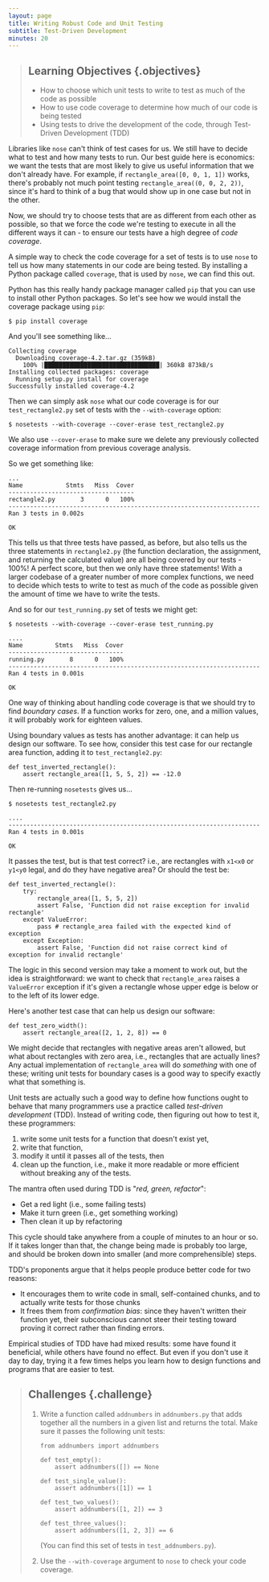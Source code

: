 ```yaml
---
layout: page
title: Writing Robust Code and Unit Testing
subtitle: Test-Driven Development
minutes: 20
---
```


> ## Learning Objectives {.objectives}
>
> * How to choose which unit tests to write to test as much of the code as possible
> * How to use code coverage to determine how much of our code is being tested
> * Using tests to drive the development of the code, through Test-Driven Development (TDD)

Libraries like `nose` can't think of test cases for us. We still have to decide what to test and how many tests to run. Our best guide here is economics: we want the tests that are most likely to give us useful information that we don't already have. For example, if `rectangle_area([0, 0, 1, 1])` works, there's probably not much point testing `rectangle_area((0, 0, 2, 2))`, since it's hard to think of a bug that would show up in one case but not in the other.

Now, we should try to choose tests that are as different from each other as possible, so that we force the code we're testing to execute in all the different ways it can - to ensure our tests have a high degree of *code coverage*. 

A simple way to check the code coverage for a set of tests is to use `nose` to tell us how many statements in our code are being tested. By installing a Python package called `coverage`, that is used by `nose`, we can find this out.

Python has this really handy package manager called `pip` that you can use to install other Python packages. So let's see how we would install the coverage package using `pip`:

~~~ {.in}
$ pip install coverage
~~~

And you'll see something like...

~~~ {.output}
Collecting coverage
  Downloading coverage-4.2.tar.gz (359kB)
    100% |████████████████████████████████| 360kB 873kB/s 
Installing collected packages: coverage
  Running setup.py install for coverage
Successfully installed coverage-4.2
~~~

Then we can simply ask `nose` what our code coverage is for our `test_rectangle2.py` set of tests with the `--with-coverage` option:

~~~ {.in}
$ nosetests --with-coverage --cover-erase test_rectangle2.py
~~~

We also use `--cover-erase` to make sure we delete any previously collected coverage information from previous coverage analysis.

So we get something like:

~~~ {.output}
...
Name            Stmts   Miss  Cover
-----------------------------------
rectangle2.py       3      0   100%
----------------------------------------------------------------------
Ran 3 tests in 0.002s

OK
~~~

This tells us that three tests have passed, as before, but also tells us the three statements in `rectangle2.py` (the function declaration, the assignment, and returning the calculated value) are all being covered by our tests - 100%! A perfect score, but then we only have three statements! With a larger codebase of a greater number of more complex functions, we need to decide which tests to write to test as much of the code as possible given the amount of time we have to write the tests.

And so for our `test_running.py` set of tests we might get:

~~~ {.in}
$ nosetests --with-coverage --cover-erase test_running.py
~~~

~~~ {.output}
....
Name         Stmts   Miss  Cover
--------------------------------
running.py       8      0   100%
----------------------------------------------------------------------
Ran 4 tests in 0.001s

OK
~~~

One way of thinking about handling code coverage is that we should try to find *boundary cases*. If a function works for zero, one, and a million values, it will probably work for eighteen values.

Using boundary values as tests has another advantage: it can help us design our software. 
To see how, consider this test case for our rectangle area function, adding it to 
`test_rectangle2.py`:

~~~ {.python}
def test_inverted_rectangle():
    assert rectangle_area([1, 5, 5, 2]) == -12.0
~~~

Then re-running `nosetests` gives us...
 
~~~ {.in}
$ nosetests test_rectangle2.py
~~~

~~~ {.output}
....
----------------------------------------------------------------------
Ran 4 tests in 0.001s

OK
~~~

It passes the test, but is that test correct? i.e., are rectangles with `x1<x0` or `y1<y0` legal, and do they have negative area? Or should the test be:

~~~ {.python}
def test_inverted_rectangle():
    try:
        rectangle_area([1, 5, 5, 2])
        assert False, 'Function did not raise exception for invalid rectangle'
    except ValueError:
        pass # rectangle_area failed with the expected kind of exception
    except Exception:
        assert False, 'Function did not raise correct kind of exception for invalid rectangle'
~~~

The logic in this second version may take a moment to work out, but the idea is straightforward: we want to check that `rectangle_area` raises a `ValueError` exception if it's given a rectangle whose upper edge is below or to the left of its lower edge.

Here's another test case that can help us design our software:

~~~ {.python}
def test_zero_width():
    assert rectangle_area([2, 1, 2, 8]) == 0
~~~

We might decide that rectangles with negative areas aren't allowed, but what about rectangles with zero area, i.e., rectangles that are actually lines? Any actual implementation of `rectangle_area` will do *something* with one of these; writing unit tests for boundary cases is a good way to specify exactly what that something is.

Unit tests are actually such a good way to define how functions ought to behave that many programmers use a practice called *test-driven development* (TDD). Instead of writing code, then figuring out how to test it, these programmers:

1. write some unit tests for a function that doesn't exist yet,
2. write that function,
3. modify it until it passes all of the tests, then
4. clean up the function, i.e., make it more readable or more efficient without breaking any of the tests.

The mantra often used during TDD is "*red, green, refactor*":

-   Get a red light (i.e., some failing tests)
-   Make it turn green (i.e., get something working)
-   Then clean it up by refactoring

This cycle should take anywhere from a couple of minutes to an hour or so. If it takes longer than that, the change being made is probably too large, and should be broken down into smaller (and more comprehensible) steps.

TDD's proponents argue that it helps people produce better code for two reasons:

-   It encourages them to write code in small, self-contained chunks, and to actually write tests for those chunks
-   It frees them from *confirmation bias*: since they haven't written their function yet, their subconscious cannot steer their testing toward proving it correct rather than finding errors.

Empirical studies of TDD have had mixed results: some have found it beneficial,
while others have found no effect. But even if you don't use it day to day,
trying it a few times helps you learn how to design functions and programs that are easier to test.

> ## Challenges {.challenge}
> 
> 1.  Write a function called `addnumbers` in `addnumbers.py` that adds together all the numbers in a given list and returns the total. Make sure it passes the following unit tests:
>     ```
>     from addnumbers import addnumbers
> 
>     def test_empty():
>         assert addnumbers([]) == None
> 
>     def test_single_value():
>         assert addnumbers([1]) == 1
> 
>     def test_two_values():
>         assert addnumbers([1, 2]) == 3
> 
>     def test_three_values():
>         assert addnumbers([1, 2, 3]) == 6
> 
>     ```
>     (You can find this set of tests in `test_addnumbers.py`).
>
> 2. Use the `--with-coverage` argument to `nose` to check your code coverage.
